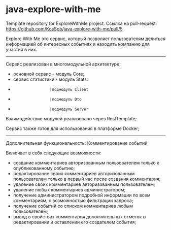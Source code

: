 # java-explore-with-me
Template repository for ExploreWithMe project.
Ссылка на pull-request: https://github.com/KosSpb/java-explore-with-me/pull/5

Explore With Me это сервис, который позволяет пользователям 
делиться информацией об интересных событиях и находить компанию для участия в них.
_______________________________________________________________
Сервис реализован в многомодульной архитектуре:
- основной сервис - модуль Core;
- сервис статистики - модуль Stats: 
-                     |подмодуль Client
-                     |подмодуль Dto
-                     |подмодуль Server

Взаимодействие модулей реализовано через RestTemplate;

Сервис также готов для использования в платформе Docker;
_______________________________________________________________
Дополнительная функциональность: Комментирование событий

Включает в себя следующие возможности:
- создание комментариев авторизованным пользователем только к опубликованному событию;
- редактирование своих комментариев авторизованным пользователем только в первый час после создания комментария;
- удаление своих комментариев авторизованным пользователем; 
- удаление любых комментариев администратором;
- получение администратором подробной информации по всем комментариям, с возможностью фильтрации запроса;
- получение событий со списком комментариев любым пользователем;
- вывод в свойствах комментария дополнительных отметок о редактировании и оставлении его создателем события;
